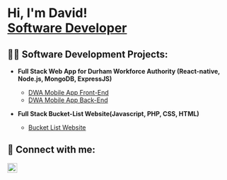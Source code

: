<h1>Hi, I'm David!<br/><a href="https://github.com/davidehibello"> Software Developer</a></h1>

<h2>👨‍💻 Software Development Projects:</h2>


- <b>Full Stack Web App for Durham Workforce Authority (React-native, Node.js, MongoDB, ExpressJS)</b>
  - [DWA Mobile App Front-End](https://github.com/davidehibello/DWA-Mobile-APP) 
  - [DWA Mobile App Back-End](https://github.com/davidehibello/DWA-Mobile-APP-Backend)
    
- <b>Full Stack Bucket-List Website(Javascript, PHP, CSS, HTML)</b>
  - [Bucket List Website](https://github.com/davidehibello/Bucket_List) 

<!--
<h2>📺 Popular YouTube Videos</h2>

- [How to get into Cybersecurity Starting From Zero](https://www.youtube.com/watch?v=a83ASGn_V_s)
-->

<h2> 🤳 Connect with me:</h2>


[<img align="left" alt="JoshMadakor | LinkedIn" width="22px" src="https://cdn.jsdelivr.net/npm/simple-icons@v3/icons/linkedin.svg" />][linkedin]



[linkedin]: https://linkedin.com/in/davidehibello

<!--
**joshmadakor1/joshmadakor1** is a ✨ _special_ ✨ repository because its `README.md` (this file) appears on your GitHub profile.

Here are some ideas to get you started:

- 🔭 I’m currently working on ...
- 🌱 I’m currently learning ...
- 👯 I’m looking to collaborate on ...
- 🤔 I’m looking for help with ...
- 💬 Ask me about ...
- 📫 How to reach me: ...
- 😄 Pronouns: ...
- ⚡ Fun fact: ...
-->
